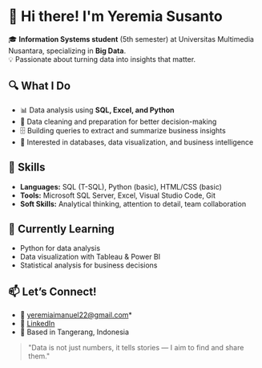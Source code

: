 # 👋 Hi there! I'm Yeremia Susanto

🎓 **Information Systems student** (5th semester) at Universitas Multimedia Nusantara, specializing in **Big Data**.  
💡 Passionate about turning data into insights that matter.  

## 🔍 What I Do
- 📊 Data analysis using **SQL, Excel, and Python**
- 🧹 Data cleaning and preparation for better decision-making
- 🗄️ Building queries to extract and summarize business insights
- 📁 Interested in databases, data visualization, and business intelligence

## 📌 Skills
- **Languages:** SQL (T-SQL), Python (basic), HTML/CSS (basic)
- **Tools:** Microsoft SQL Server, Excel, Visual Studio Code, Git
- **Soft Skills:** Analytical thinking, attention to detail, team collaboration

## 🌱 Currently Learning
- Python for data analysis  
- Data visualization with Tableau & Power BI  
- Statistical analysis for business decisions

## 📫 Let’s Connect!
- 📧 yeremiaimanuel22@gmail.com*  
- 💼 [LinkedIn](www.linkedin.com/in/yeremiaimanuel)  
- 📍 Based in Tangerang, Indonesia

> "Data is not just numbers, it tells stories — I aim to find and share them."
